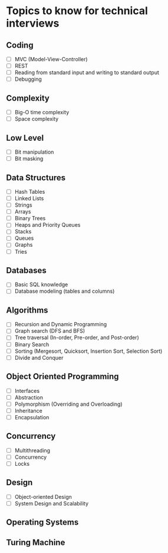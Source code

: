 # Topics to know for technical interviews

## Coding
- [ ] MVC (Model-View-Controller)
- [ ] REST
- [ ] Reading from standard input and writing to standard output
- [ ] Debugging

## Complexity
- [ ]  Big-O time complexity
- [ ]  Space complexity
## Low Level
- [ ]  Bit manipulation
- [ ]  Bit masking
##  Data Structures
- [ ]  Hash Tables
- [ ]  Linked Lists
- [ ]  Strings
- [ ]  Arrays
- [ ]  Binary Trees
- [ ]  Heaps and Priority Queues
- [ ]  Stacks
- [ ]  Queues
- [ ]  Graphs
- [ ]  Tries 
## Databases
- [ ]  Basic SQL knowledge
- [ ]  Database modeling (tables and columns)

## Algorithms
- [ ] Recursion and Dynamic Programming
- [ ] Graph search (DFS and BFS)
- [ ] Tree traversal (In-order, Pre-order, and Post-order)
- [ ] Binary Search
- [ ] Sorting (Mergesort, Quicksort, Insertion Sort, Selection Sort)
- [ ] Divide and Conquer

## Object Oriented Programming
- [ ] Interfaces
- [ ] Abstraction
- [ ] Polymorphism (Overriding and Overloading)
- [ ] Inheritance
- [ ] Encapsulation

## Concurrency
- [ ] Multithreading
- [ ] Concurrency
- [ ] Locks

## Design
- [ ] Object-oriented Design
- [ ] System Design and Scalability

## Operating Systems

## Turing Machine
